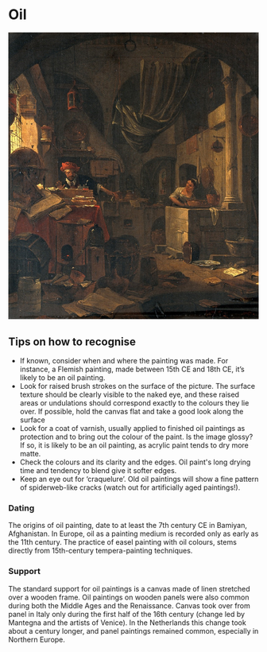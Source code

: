 # Oil

![45093i](../../../.gitbook/assets/45093i.jpg)

## Tips on how to recognise

*  If known, consider when and where the painting was made. For instance, a Flemish painting, made between 15th CE and 18th CE, it’s likely to be an oil painting.
* Look for raised brush strokes on the surface of the picture. The surface texture should be clearly visible to the naked eye, and these raised areas or undulations should correspond exactly to the colours they lie over. If possible, hold the canvas flat and take a good look along the surface
* Look for a coat of varnish, usually applied to finished oil paintings as protection and to bring out the colour of the paint. Is the image glossy? If so, it is likely to be an oil painting, as acrylic paint tends to dry more matte.
* Check the colours and its clarity and the edges. Oil paint's long drying time and tendency to blend give it softer edges.
* Keep an eye out for ‘craquelure’. Old oil paintings will show a fine pattern of spiderweb-like cracks \(watch out for artificially aged paintings!\).

### Dating 





The origins of oil painting, date to at least the 7th century CE in Bamiyan, Afghanistan. In Europe, oil as a painting medium is recorded only as early as the 11th century. The practice of easel painting with oil colours, stems directly from 15th-century tempera-painting techniques.

### Support



The standard support for oil paintings is a canvas made of linen stretched over a wooden frame. Oil paintings on wooden panels were also common during both the Middle Ages and the Renaissance. Canvas took over from panel in Italy only during the first half of the 16th century \(change led by Mantegna and the artists of Venice\). In the Netherlands this change took about a century longer, and panel paintings remained common, especially in Northern Europe.

